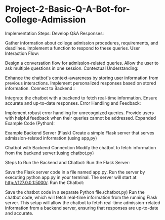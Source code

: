 # Project-2-Basic-Q-A-Bot-for-College-Admission

Implementation Steps: Develop Q&A Responses:

Gather information about college admission procedures, requirements, and deadlines. Implement a function to respond to these queries. User Interaction Flow:

Design a conversation flow for admission-related queries. Allow the user to ask multiple questions in one session. Contextual Understanding:

Enhance the chatbot's context-awareness by storing user information from previous interactions. Implement personalized responses based on stored information. Connect to Backend :

Integrate the chatbot with a backend to fetch real-time information. Ensure accurate and up-to-date responses. Error Handling and Feedback:

Implement robust error handling for unrecognized queries. Provide users with helpful feedback when their queries cannot be addressed. Expanded Example Code (Python):

Example Backend Server (Flask) Create a simple Flask server that serves admission-related information:(using app,py)

Chatbot with Backend Connection Modify the chatbot to fetch information from the backend server:(using chatbot.py)

Steps to Run the Backend and Chatbot: Run the Flask Server:

Save the Flask server code in a file named app.py. Run the server by executing python app.py in your terminal. The server will start at http://127.0.0.1:5000/. Run the Chatbot:

Save the chatbot code in a separate Python file.(chatbot.py) Run the chatbot code, which will fetch real-time information from the running Flask server. This setup will allow the chatbot to fetch real-time admission-related information from a backend server, ensuring that responses are up-to-date and accurate.
